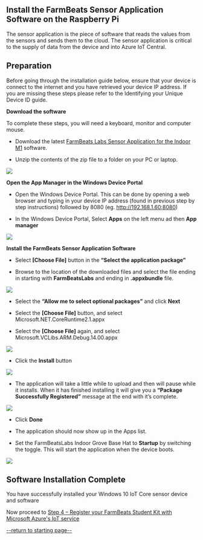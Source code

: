 Install the FarmBeats Sensor Application Software on the Raspberry Pi
-------------------------------------------------

The sensor application is the piece of software that reads the values from the
sensors and sends them to the cloud. The sensor application is critical to the
supply of data from the device and into Azure IoT Central.

Preparation
-----------

Before going through the installation guide below, ensure that your device is
connect to the internet and you have retrieved your device IP address. If you
are missing these steps please refer to the Identifying your Unique Device ID
guide.

**Download the software**

To complete these steps, you will need a keyboard, monitor and computer mouse.

-   Download the latest [FarmBeats Labs Sensor Application for the Indoor
    M1](https://fblassets.blob.core.windows.net/releases/FarmBeatsLabs.UWP.Headless_1.0.11.0_arm.zip)
    software.

-   Unzip the contents of the zip file to a folder on your PC or laptop.

![](media/a91b28a4890c5a24427279e20aadc9d9.png)

**Open the App Manager in the Windows Device Portal**

-   Open the Windows Device Portal. This can be done by opening a web browser
    and typing in your device IP address (found in previous step by step
    instructions) followed by 8080 (eg. http://192.168.1.60:8080)

-   In the Windows Device Portal, Select **Apps** on the left menu ad then **App
    manager**

![](media/bc150349d330682041d1a8df044ddba4.png)

**Install the FarmBeats Sensor Application Software**

-   Select **[Choose File]** button in the **“Select the application package”**

-   Browse to the location of the downloaded files and select the file ending in
    starting with **FarmBeatsLabs** and ending in **.appxbundle** file.

![](media/ee2058e2e0cdaa676a719212aeac5569.png)

-   Select the **“Allow me to select optional packages”** and click **Next**

-   Select the **[Choose File]** button, and select
    Microsoft.NET.CoreRuntime2.1.appx

-   Select the **[Choose File]** again, and select
    Microsoft.VCLibs.ARM.Debug.14.00.appx

![](media/24c4147d4c7ed9ff6ce841b681f42c6f.png)

-   Click the **Install** button

![](media/a4386c03a586f8b9f8ab4ac52c4e5d8e.png)

-   The application will take a little while to upload and then will pause while
    it installs. When it has finished installing it will give you a **“Package
    Successfully Registered”** message at the end with it’s complete.

![](media/b354423514a58623f768a1cfba0a9150.png)

-   Click **Done**

-   The application should now show up in the Apps list.

-   Set the FarmBeatsLabs Indoor Grove Base Hat to **Startup** by switching the
    toggle. This will start the application when the device boots.

![](media/26106e22a35f9156e50772ec7e130abc.png)

Software Installation Complete
------------------------------

You have successfully installed your Windows 10 IoT Core sensor device and
software

Now proceed to [Step 4 – Register your FarmBeats Student Kit with Microsoft Azure's IoT service](https://github.com/richstep/studentkit/blob/master/Indoor-m1/4_Register_your_FarmBeats_Student_Kit_User_and_Device.md)

[--return to starting page--](https://github.com/richstep/studentkit/blob/master/Indoor-m1/readme.md)
